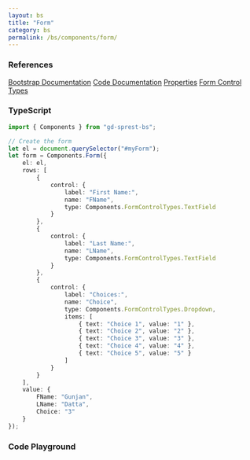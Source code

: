 ```yaml
---
layout: bs
title: "Form"
category: bs
permalink: /bs/components/form/
---
```


### References

<div class="bs">
    <div class="list-group">
        <a class="list-group-item list-group-item-action" href="https://getbootstrap.com/docs/5.1/components/forms">Bootstrap Documentation</a>
        <a class="list-group-item list-group-item-action" href="/sprest-bs/modules/components_components.html#{{ page.title }}">Code Documentation</a>
        <a class="list-group-item list-group-item-action" href="/sprest-bs/interfaces/components_components.I{{ page.title }}Props.html">Properties</a>
        <a class="list-group-item list-group-item-action" href="/sprest-bs/modules/components_components.html#IFormControlTypes">Form Control Types</a>
    </div>
</div>

### TypeScript

```ts
import { Components } from "gd-sprest-bs";

// Create the form
let el = document.querySelector("#myForm");
let form = Components.Form({
    el: el,
    rows: [
        {
            control: {
                label: "First Name:",
                name: "FName",
                type: Components.FormControlTypes.TextField
            }
        },
        {
            control: {
                label: "Last Name:",
                name: "LName",
                type: Components.FormControlTypes.TextField
            }
        },
        {
            control: {
                label: "Choices:",
                name: "Choice",
                type: Components.FormControlTypes.Dropdown,
                items: [
                    { text: "Choice 1", value: "1" },
                    { text: "Choice 2", value: "2" },
                    { text: "Choice 3", value: "3" },
                    { text: "Choice 4", value: "4" },
                    { text: "Choice 5", value: "5" }
                ]
            }
        }
    ],
    value: {
        FName: "Gunjan",
        LName: "Datta",
        Choice: "3"
    }
});
```

### Code Playground

<div id="playground" class="bs"></div>
<script type="text/javascript">
    // Wait for the page to load
    window.addEventListener("load", function() {
        // Create the code editor
        var editor = CodeEditor(document.getElementById("playground"), true, [
            '// Create the form',
            'Components.Form({',
            '\tel: app,',
            '\trows: [',
            '\t\t{',
            '\t\t\tcolumns: [',
            '\t\t\t\t{',
            '\t\t\t\t\tcontrol: {',
            '\t\t\t\t\t\tlabel: "First Name:",',
            '\t\t\t\t\t\tname: "FName",',
            '\t\t\t\t\t\ttype: $REST.Components.FormControlTypes.TextField',
            '\t\t\t\t\t}',
            '\t\t\t\t}',
            '\t\t\t]',
            '\t\t},',
            '\t\t{',
            '\t\t\tcolumns: [',
            '\t\t\t\t{',
            '\t\t\t\t\tcontrol: {',
            '\t\t\t\t\t\tlabel: "Last Name:",',
            '\t\t\t\t\t\tname: "LName",',
            '\t\t\t\t\t\ttype: $REST.Components.FormControlTypes.TextField',
            '\t\t\t\t\t}',
            '\t\t\t\t}',
            '\t\t\t]',
            '\t\t},',
            '\t\t{',
            '\t\t\tcolumns: [',
            '\t\t\t\t{',
            '\t\t\t\t\tcontrol: {',
            '\t\t\t\t\t\tlabel: "Choices:",',
            '\t\t\t\t\t\tname: "Choice",',
            '\t\t\t\t\t\ttype: $REST.Components.FormControlTypes.Dropdown,',
            '\t\t\t\t\t\titems: [',
            '\t\t\t\t\t\t\t{ text: "Choice 1", value: "1" },',
            '\t\t\t\t\t\t\t{ text: "Choice 2", value: "2" },',
            '\t\t\t\t\t\t\t{ text: "Choice 3", value: "3" },',
            '\t\t\t\t\t\t\t{ text: "Choice 4", value: "4" },',
            '\t\t\t\t\t\t\t{ text: "Choice 5", value: "5" }',
            '\t\t\t\t\t\t]',
            '\t\t\t\t\t}',
            '\t\t\t\t}',
            '\t\t\t]',
            '\t\t}',
            '\t]',
            '});'
        ].join('\n'));
    });
</script>